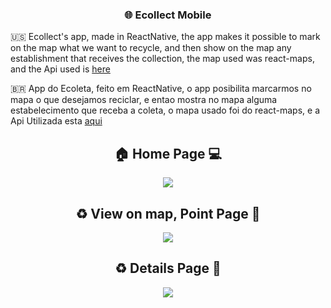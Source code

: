 

<h3 align="center">
   🌐 Ecollect Mobile
</h3>

🇺🇸 Ecollect's app, made in ReactNative, the app makes it possible to mark on the map what we want to recycle, and then show on the map any establishment that receives the collection, the map used was react-maps, and the Api used is [here](https://github.com/kawaxzx/Ecollect/tree/master/Backend)



🇧🇷 App do Ecoleta, feito em ReactNative, o app posibilita marcarmos no mapa o que desejamos reciclar, e entao mostra no mapa alguma estabelecimento que receba a coleta, o mapa usado foi do react-maps, e a Api Utilizada esta [aqui](https://github.com/kawaxzx/Ecollect/tree/master/Backend)


<h2 align="center">🏠 Home Page 💻</h2>

<div align="center">

  ![](https://i.imgur.com/hZiMxsw.jpg?2)
</div>



<h2 align="center">♻️ View on map, Point Page 🚮</h2>

<div align="center">

  ![](https://i.imgur.com/JrSay2W.jpg?1)
</div>

<h2 align="center">♻️ Details Page 🚮</h2>

<div align="center">

  ![](https://i.imgur.com/iLLLWzy.jpg?1)
</div>
